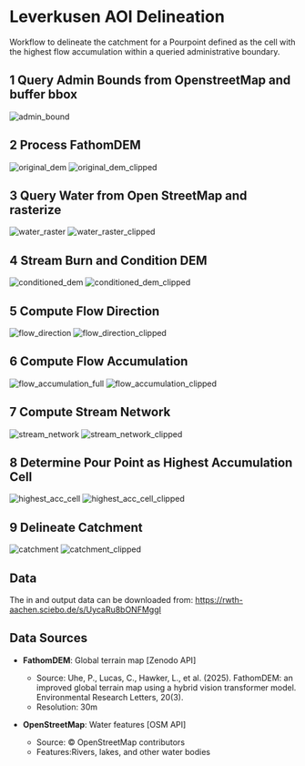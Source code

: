 # Leverkusen AOI Delineation

Workflow to delineate the catchment for a Pourpoint defined as the cell with the highest flow accumulation within a queried administrative boundary.

## 1 Query Admin Bounds from OpenstreetMap and buffer bbox

![admin_bound](https://github.com/user-attachments/assets/a6c703f9-5098-4b32-90f9-4da04ae7187e)

## 2 Process FathomDEM
![original_dem](https://github.com/user-attachments/assets/b5fc6011-adc2-41d0-8afa-fbea4a8ff2b2)
![original_dem_clipped](https://github.com/user-attachments/assets/61109905-9d5c-494a-b331-5339fda33031)

## 3 Query Water from Open StreetMap and rasterize

![water_raster](https://github.com/user-attachments/assets/56b06a15-dada-4ceb-9dbe-8079d69776df)
![water_raster_clipped](https://github.com/user-attachments/assets/598e572a-71eb-4626-8e40-3d997f76abfd)

## 4 Stream Burn and Condition DEM
![conditioned_dem](https://github.com/user-attachments/assets/7367b178-5ab0-451e-8798-77acad62a085)
![conditioned_dem_clipped](https://github.com/user-attachments/assets/d0c373b8-ee2f-4578-8dbd-3a79387f8d78)


## 5 Compute Flow Direction
![flow_direction](https://github.com/user-attachments/assets/fb39d59c-f16c-4aae-92aa-671c6857ed98)
![flow_direction_clipped](https://github.com/user-attachments/assets/7c0a78a8-e17c-443c-90a2-4b7501ef5ea0)

## 6 Compute Flow Accumulation

![flow_accumulation_full](https://github.com/user-attachments/assets/0c75d27f-81fc-4c6d-b392-663809e5088e)
![flow_accumulation_clipped](https://github.com/user-attachments/assets/7c991435-715a-4023-9c89-a32fa460fabd)

## 7 Compute Stream Network

![stream_network](https://github.com/user-attachments/assets/0992d026-29c7-4587-a4f1-df7d9d2b66c4)
![stream_network_clipped](https://github.com/user-attachments/assets/1c033132-bf4e-4447-a3e5-7971687dd228)

## 8 Determine Pour Point as Highest Accumulation Cell

![highest_acc_cell](https://github.com/user-attachments/assets/a3a87a08-2aff-4c72-be76-b997c127c801)
![highest_acc_cell_clipped](https://github.com/user-attachments/assets/ff2b5dab-f5dd-4f5d-bb9f-c36611b2bf20)

## 9 Delineate Catchment

![catchment](https://github.com/user-attachments/assets/fbaff545-658c-42ce-aab8-868901019cea)
![catchment_clipped](https://github.com/user-attachments/assets/e61f8193-afc7-4c2a-a3f1-363921c214aa)

## Data

The in and output data can be downloaded from:
https://rwth-aachen.sciebo.de/s/UycaRu8bONFMggI

## Data Sources

- **FathomDEM**: Global terrain map [Zenodo API]

  - Source: Uhe, P., Lucas, C., Hawker, L., et al. (2025). FathomDEM: an improved global terrain map using a hybrid vision transformer model. Environmental Research Letters, 20(3).
  - Resolution: 30m

- **OpenStreetMap**: Water features [OSM API]
  - Source: © OpenStreetMap contributors
  - Features:Rivers, lakes, and other water bodies
